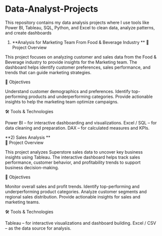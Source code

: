 # Data-Analyst-Projects
This repository contains my data analysis projects where I use tools like Power BI, Tableau, SQL, Python, and Excel to clean data, analyze patterns, and create dashboards

1) **Analysis for Marketing Team From Food & Beverage Industry
**
📌 Project Overview

This project focuses on analyzing customer and sales data from the Food & Beverage industry to provide insights for the Marketing team.
The dashboard helps identify customer preferences, sales performance, and trends that can guide marketing strategies.

🎯 Objectives

Understand customer demographics and preferences.
Identify top-performing products and underperforming categories.
Provide actionable insights to help the marketing team optimize campaigns.

🛠 Tools & Technologies

Power BI – for interactive dashboarding and visualizations.
Excel / SQL – for data cleaning and preparation.
DAX – for calculated measures and KPIs.

**2) Sales Analysis
**   
📌 Project Overview

This project analyzes Superstore sales data to uncover key business insights using Tableau.
The interactive dashboard helps track sales performance, customer behavior, and profitability trends to support business decision-making.

🎯 Objectives

Monitor overall sales and profit trends.
Identify top-performing and underperforming product categories.
Analyze customer segments and regional sales distribution.
Provide actionable insights for sales and marketing teams.

🛠 Tools & Technologies

Tableau – for interactive visualizations and dashboard building.
Excel / CSV – as the data source for analysis.

